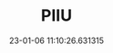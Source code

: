 ---
date: 23-01-06 11:10:26.631315
excerpt: PROMOZIONE PER L INNOVAZIONE FRA INDUSTRIA E UNIVERS ASSOCIAZIONE
header:
  teaser: https://via.placeholder.com/200x200.png
order: 14
sidebar:
- image: https://via.placeholder.com/350x250.png
  image_alt: logo
  text: TBC
  title: Role
title: PIIU
---